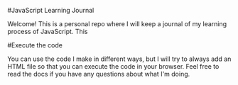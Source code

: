#JavaScript Learning Journal

Welcome! This is a personal repo where I will keep a journal of my learning process of JavaScript. This

#Execute the code

You can use the code I make in different ways,
but I will try to always add an HTML file so that you can execute the code in your browser.
Feel free to read the docs if you have any questions about what I'm doing.